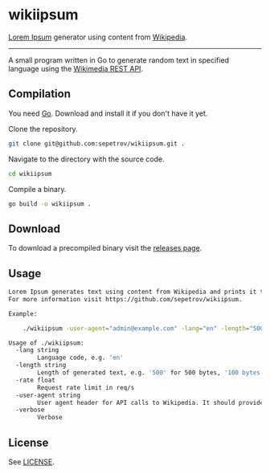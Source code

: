 # wikiipsum

[Lorem Ipsum](https://en.wikipedia.org/wiki/Lorem_ipsum) generator using content from [Wikipedia](https://wikipedia.org).

---

A small program written in Go to generate random text in specified language using the [Wikimedia REST API](https://www.mediawiki.org/wiki/REST_API).

## Compilation

You need [Go](https://golang.org). Download and install it if you don't have it yet.

Clone the repository.
```bash
git clone git@github.com:sepetrov/wikiipsum.git .
```

Navigate to the directory with the source code.
```bash
cd wikiipsum
```

Compile a binary.
```bash
go build -o wikiipsum .
```

## Download

To download a precompiled binary visit the [releases page](https://github.com/sepetrov/wikiipsum/releases).

## Usage

```bash
Lorem Ipsum generates text using content from Wikipedia and prints it to the standard output.
For more information visit https://github.com/sepetrov/wikiipsum.

Example:

	./wikiipsum -user-agent="admin@example.com" -lang="en" -length="500"

Usage of ./wikiipsum:
  -lang string
    	Language code, e.g. 'en'
  -length string
    	Length of generated text, e.g. '500' for 500 bytes, '100 bytes', '100 Kb', '1.5 MB' etc.
  -rate float
    	Request rate limit in req/s
  -user-agent string
    	User agent header for API calls to Wikipedia. It should provide information how to contact you, e.g. admin@example.com
  -verbose
    	Verbose
```

## License

See [LICENSE](LICENSE).